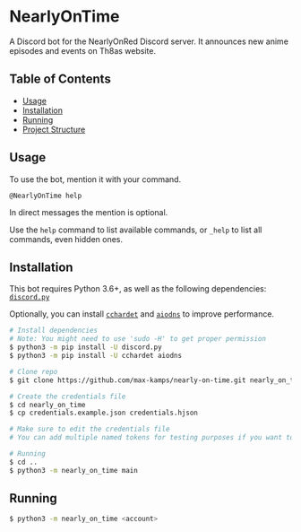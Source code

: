 # NearlyOnTime

A Discord bot for the NearlyOnRed Discord server.
It announces new anime episodes and events on Th8as website.

## Table of Contents
- [Usage](#usage)
- [Installation](#installation)
- [Running](#running)
- [Project Structure](#project-structure)

## Usage
To use the bot, mention it with your command.

```@NearlyOnTime help```

In direct messages the mention is optional.

Use the `help` command to list available commands, or `_help` to list all commands, even hidden ones.

## Installation
This bot requires Python 3.6+, as well as the following dependencies:
	[`discord.py`](https://pypi.org/project/discord.py/)

Optionally, you can install [`cchardet`](https://pypi.org/project/cchardet/) and [`aiodns`](https://pypi.org/project/aiodns/) to improve performance.
```sh
# Install dependencies
# Note: You might need to use 'sudo -H' to get proper permission
$ python3 -m pip install -U discord.py
$ python3 -m pip install -U cchardet aiodns

# Clone repo
$ git clone https://github.com/max-kamps/nearly-on-time.git nearly_on_time

# Create the credentials file
$ cd nearly_on_time
$ cp credentials.example.json credentials.hjson

# Make sure to edit the credentials file
# You can add multiple named tokens for testing purposes if you want to

# Running
$ cd ..
$ python3 -m nearly_on_time main
```

## Running
```sh
$ python3 -m nearly_on_time <account>
```
